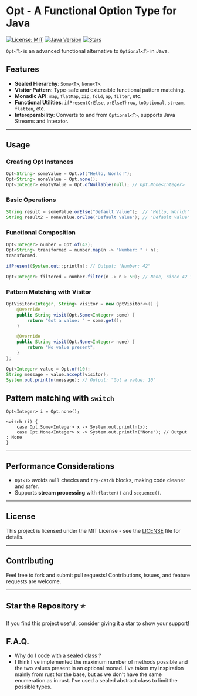 # Opt - A Functional Option Type for Java

[![License: MIT](https://img.shields.io/badge/License-MIT-blue.svg)](https://opensource.org/licenses/MIT)
[![Java Version](https://img.shields.io/badge/Java-17%2B-blue.svg)](https://www.oracle.com/java/technologies/javase/jdk17-archive-downloads.html)
[![Stars](https://img.shields.io/github/stars/philou404/better-optional-java)](https://github.com/philou404/better-optional-java/stargazers)

`Opt<T>` is an advanced functional alternative to `Optional<T>` in Java.

## Features

- **Sealed Hierarchy**: `Some<T>`, `None<T>`.
- **Visitor Pattern**: Type-safe and extensible functional pattern matching.
- **Monadic API**: `map`, `flatMap`, `zip`, `fold`, `ap`, `filter`, etc.
- **Functional Utilities**: `ifPresentOrElse`, `orElseThrow`, `toOptional`, `stream`, `flatten`, etc.
- **Interoperability**: Converts to and from `Optional<T>`, supports Java Streams and Interator.

---

## Usage

### Creating Opt Instances

```java
Opt<String> someValue = Opt.of("Hello, World!");
Opt<String> noneValue = Opt.none();
Opt<Integer> emptyValue = Opt.ofNullable(null); // Opt.None<Integer>
```

### Basic Operations

```java
String result = someValue.orElse("Default Value");  // "Hello, World!"
String result2 = noneValue.orElse("Default Value"); // "Default Value"
```

### Functional Composition

```java
Opt<Integer> number = Opt.of(42);
Opt<String> transformed = number.map(n -> "Number: " + n);
transformed.

ifPresent(System.out::println); // Output: "Number: 42"

Opt<Integer> filtered = number.filter(n -> n > 50); // None, since 42 is not > 50
```

### Pattern Matching with Visitor

```java
OptVisitor<Integer, String> visitor = new OptVisitor<>() {
    @Override
    public String visit(Opt.Some<Integer> some) {
        return "Got a value: " + some.get();
    }

    @Override
    public String visit(Opt.None<Integer> none) {
        return "No value present";
    }
};

Opt<Integer> value = Opt.of(10);
String message = value.accept(visitor);
System.out.println(message); // Output: "Got a value: 10"
```

## Pattern matching with `switch`

```
Opt<Integer> i = Opt.none();

switch (i) {
    case Opt.Some<Integer> x -> System.out.println(x);
    case Opt.None<Integer> x -> System.out.println("None"); // Output : None
}

```

---



## Performance Considerations

- `Opt<T>` avoids `null` checks and `try-catch` blocks, making code cleaner and safer.
- Supports **stream processing** with `flatten()` and `sequence()`.

---

## License

This project is licensed under the MIT License - see the [LICENSE](LICENSE) file for details.

---

## Contributing

Feel free to fork and submit pull requests! Contributions, issues, and feature requests are welcome.

---

## Star the Repository ⭐

If you find this project useful, consider giving it a star to show your support!

## F.A.Q.

- Why do I code with a sealed class ?
- I think I've implemented the maximum number of methods possible and the two values present in an optional monad. I've
  taken my inspiration mainly from rust for the base, but as we don't have the same enumeration as in rust. I've used a
  sealed abstract class to limit the possible types.
